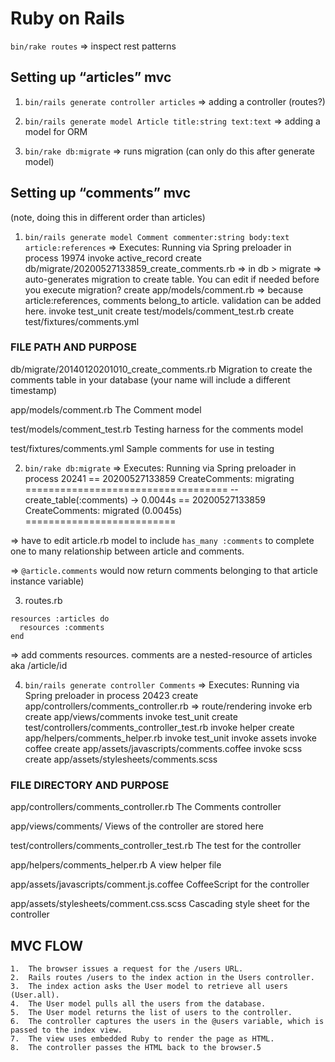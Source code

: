 # Ruby on Rails

`bin/rake routes`
=> inspect rest patterns

## Setting up “articles” mvc

1. `bin/rails generate controller articles`
=> adding a controller (routes?)

2. `bin/rails generate model Article title:string text:text`
=> adding a model for ORM

3. `bin/rake db:migrate`
=> runs migration (can only do this after generate model)

## Setting up “comments” mvc
(note, doing this in different order than articles)

1. `bin/rails generate model Comment commenter:string body:text article:references`
=> Executes:
Running via Spring preloader in process 19974
      invoke  active_record
      create    db/migrate/20200527133859_create_comments.rb => in db > migrate 
				=> auto-generates migration to create table. You can edit if needed before you execute migration?
      create    app/models/comment.rb 
				=> because article:references, comments belong_to article. validation can be added here.
      invoke    test_unit
      create      test/models/comment_test.rb
      create      test/fixtures/comments.yml

### FILE PATH AND PURPOSE

db/migrate/20140120201010_create_comments.rb
Migration to create the comments table in your database (your name will include a different timestamp)

app/models/comment.rb
The Comment model

test/models/comment_test.rb
Testing harness for the comments model

test/fixtures/comments.yml
Sample comments for use in testing


2. `bin/rake db:migrate`
=> Executes:
Running via Spring preloader in process 20241
== 20200527133859 CreateComments: migrating ===================================
-- create_table(:comments)
   -> 0.0044s
== 20200527133859 CreateComments: migrated (0.0045s) ==========================

=> have to edit article.rb model to include `has_many :comments` to complete one to many relationship between article and comments. 

=> `@article.comments` would now return comments belonging to that article instance variable)

3. routes.rb
```
resources :articles do
  resources :comments
end
```
=> add comments resources. comments are a nested-resource of articles aka /article/id

4. `bin/rails generate controller Comments`
=> Executes:
Running via Spring preloader in process 20423
      create  app/controllers/comments_controller.rb => route/rendering
      invoke  erb
      create    app/views/comments
      invoke  test_unit
      create    test/controllers/comments_controller_test.rb
      invoke  helper
      create    app/helpers/comments_helper.rb
      invoke    test_unit
      invoke  assets
      invoke    coffee
      create      app/assets/javascripts/comments.coffee
      invoke    scss
      create      app/assets/stylesheets/comments.scss

### FILE DIRECTORY AND PURPOSE

app/controllers/comments_controller.rb
The Comments controller

app/views/comments/
Views of the controller are stored here

test/controllers/comments_controller_test.rb
The test for the controller

app/helpers/comments_helper.rb
A view helper file

app/assets/javascripts/comment.js.coffee
CoffeeScript for the controller

app/assets/stylesheets/comment.css.scss
Cascading style sheet for the controller

## MVC FLOW

	1.	The browser issues a request for the /users URL.
	2.	Rails routes /users to the index action in the Users controller.
	3.	The index action asks the User model to retrieve all users (User.all).
	4.	The User model pulls all the users from the database.
	5.	The User model returns the list of users to the controller.
	6.	The controller captures the users in the @users variable, which is passed to the index view.
	7.	The view uses embedded Ruby to render the page as HTML.
	8.	The controller passes the HTML back to the browser.5
